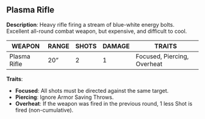 ## Plasma Rifle

**Description**: Heavy rifle firing a stream of blue-white energy bolts. Excellent all-round combat weapon, but expensive, and difficult to cool.

| WEAPON      | RANGE | SHOTS | DAMAGE | TRAITS                  |
|-------------|-------|-------|--------|-------------------------|
| Plasma Rifle| 20”   | 2     | 1      | Focused, Piercing, Overheat|

**Traits**:
- **Focused**: All shots must be directed against the same target.
- **Piercing**: Ignore Armor Saving Throws.
- **Overheat**: If the weapon was fired in the previous round, 1 less Shot is fired (non-cumulative).
